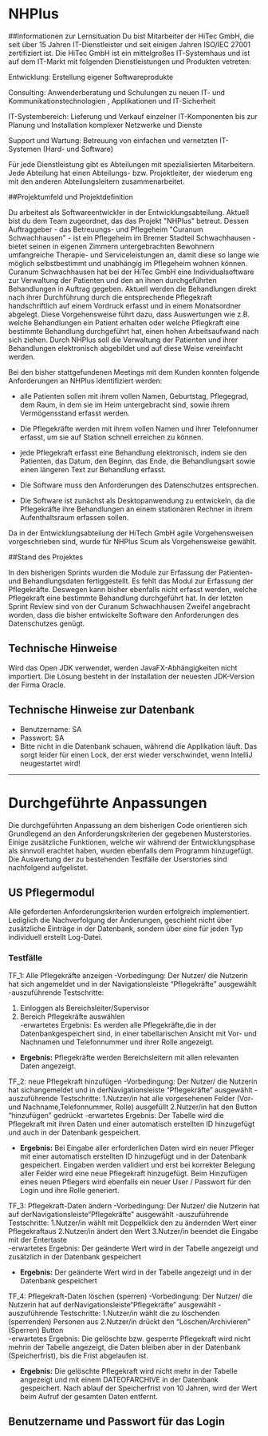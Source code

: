 # NHPlus

##Informationen zur Lernsituation
Du bist Mitarbeiter der HiTec GmbH, die seit über 15 Jahren IT-Dienstleister und seit einigen Jahren ISO/IEC 27001 zertifiziert ist. Die HiTec GmbH ist ein mittelgroßes IT-Systemhaus und ist auf dem IT-Markt mit folgenden Dienstleistungen und Produkten vetreten: 

Entwicklung: Erstellung eigener Softwareprodukte

Consulting: Anwenderberatung und Schulungen zu neuen IT- und Kommunikationstechnologien , Applikationen und IT-Sicherheit

IT-Systembereich: Lieferung und Verkauf einzelner IT-Komponenten bis zur Planung und Installation komplexer Netzwerke und Dienste

Support und Wartung: Betreuung von einfachen und vernetzten IT-Systemen (Hard- und Software)

Für jede Dienstleistung gibt es Abteilungen mit spezialisierten Mitarbeitern. Jede Abteilung hat einen Abteilungs- bzw. Projektleiter, der wiederum eng mit den anderen Abteilungsleitern zusammenarbeitet.

 

##Projektumfeld und Projektdefinition

Du arbeitest als Softwareentwickler in der Entwicklungsabteilung. Aktuell bist du dem Team zugeordnet, das das Projekt "NHPlus" betreut. Dessen Auftraggeber - das Betreuungs- und Pflegeheim "Curanum Schwachhausen" - ist ein Pflegeheim im Bremer Stadteil Schwachhausen - bietet seinen in eigenen Zimmern untergebrachten Bewohnern umfangreiche Therapie- und Serviceleistungen an, damit diese so lange wie möglich selbstbestimmt und unabhängig im Pflegeheim wohnen können. Curanum Schwachhausen hat bei der HiTec GmbH eine Individualsoftware zur Verwaltung der Patienten und den an ihnen durchgeführten Behandlungen in Auftrag gegeben. Aktuell werden die Behandlungen direkt nach ihrer Durchführung durch die entsprechende Pflegekraft handschriftlich auf einem Vordruck erfasst und in einem Monatsordner abgelegt. Diese Vorgehensweise führt dazu, dass Auswertungen wie z.B. welche Behandlungen ein Patient erhalten oder welche Pflegkraft eine bestimmte Behandlung durchgeführt hat, einen hohen Arbeitsaufwand nach sich ziehen. Durch NHPlus soll die Verwaltung der Patienten und ihrer Behandlungen elektronisch abgebildet und auf diese Weise vereinfacht werden.

Bei den bisher stattgefundenen Meetings mit dem Kunden konnten folgende Anforderungen an NHPlus identifiziert werden:

- alle Patienten sollen mit ihrem vollen Namen, Geburtstag, Pflegegrad, dem Raum, in dem sie im Heim untergebracht sind, sowie ihrem Vermögensstand erfasst werden.

- Die Pflegekräfte werden mit ihrem vollen Namen und ihrer Telefonnumer erfasst, um sie auf Station schnell erreichen zu können.

- jede Pflegekraft erfasst eine Behandlung elektronisch, indem sie den Patienten, das Datum, den Beginn, das Ende, die Behandlungsart sowie einen längeren Text zur Behandlung erfasst.

- Die Software muss den Anforderungen des Datenschutzes entsprechen. 

- Die Software ist zunächst als Desktopanwendung zu entwickeln, da die Pflegekräfte ihre Behandlungen an einem stationären Rechner in ihrem Aufenthaltsraum erfassen sollen.

 

Da in der Entwicklungsabteilung der HiTech GmbH agile Vorgehensweisen vorgeschrieben sind, wurde für NHPlus Scum als Vorgehensweise gewählt.

 

##Stand des Projektes

In den bisherigen Sprints wurden die Module zur Erfassung der Patienten- und Behandlungsdaten fertiggestellt. Es fehlt das Modul zur Erfassung der Pflegekräfte. Deswegen kann bisher ebenfalls nicht erfasst werden, welche Pflegekraft eine bestimmte Behandlung durchgeführt hat. In der letzten Sprint Review sind von der Curanum Schwachhausen Zweifel angebracht worden, dass die bisher entwickelte Software den Anforderungen des Datenschutzes genügt.

## Technische Hinweise

Wird das Open JDK verwendet, werden JavaFX-Abhängigkeiten nicht importiert. Die Lösung besteht in der Installation der neuesten JDK-Version der Firma Oracle.

## Technische Hinweise zur Datenbank

- Benutzername: SA
- Passwort: SA
- Bitte nicht in die Datenbank schauen, während die Applikation läuft. Das sorgt leider für einen Lock, der erst wieder verschwindet, wenn IntelliJ neugestartet wird!

--------------------------------------------------------------------------------------------------------------

# Durchgeführte Anpassungen 

Die durchgeführten Anpassung an dem bisherigen Code orientieren sich Grundlegend an den Anforderungskriterien der gegebenen Musterstories. Einige zusätzliche Funktionen, welche wir während der Entwicklungsphase als sinnvoll erachtet haben, wurden ebenfalls dem Programm hinzugefügt.
Die Auswertung der zu bestehenden Testfälle der Userstories sind nachfolgend aufgelistet.

## US Pflegermodul
Alle geforderten Anforderungskriterien wurden erfolgreich implementiert. 
Lediglich die Nachverfolgung der Änderungen, geschieht nicht über zusätzliche Einträge in der Datenbank, sondern über eine für jeden Typ individuell erstellt Log-Datei.

### Testfälle
TF_1: Alle Pflegekräfte anzeigen
-Vorbedingung: Der Nutzer/ die Nutzerin hat sich angemeldet und in der Navigationsleiste “Pflegekräfte” ausgewählt
-auszuführende Testschritte: 
1. Einloggen als Bereichsleiter/Supervisor
2. Bereich Pflegekräfte auswählen  
-erwartetes Ergebnis: Es werden alle Pflegekräfte,die in der Datenbankgespeichert sind, in einer tabellarischen Ansicht mit Vor- und Nachnamen und Telefonnummer und ihrer Rolle angezeigt.
- **Ergebnis:** Pflegekräfte werden Bereichsleitern mit allen relevanten Daten angezeigt.

TF_2: neue Pflegekraft hinzufügen
-Vorbedingung: Der Nutzer/ die Nutzerin hat sichangemeldet und in derNavigationsleiste “Pflegekräfte” ausgewählt
-auszuführende Testschritte:
1.Nutzer/in hat alle vorgesehenen Felder (Vor- und Nachname,Telefonnummer, Rolle) ausgefüllt
2.Nutzer/in hat den Button “hinzufügen” gedrückt
-erwartetes Ergebnis: Der Tabelle wird die Pflegekraft mit ihren Daten und einer automatisch erstellten ID hinzugefügt und auch in der Datenbank gespeichert.
- **Ergebnis:** Bei Eingabe aller erforderlichen Daten wird ein neuer Pfleger mit einer automatisch erstellten ID hinzugefügt und in der Datenbank gespeichert. Eingaben werden validiert und erst bei korrekter Belegung aller Felder wird eine neue Pflegekraft hinzugefügt. Beim Hinzufügen eines neuen Pflegers wird ebenfalls ein neuer User / Passwort für den Login und ihre Rolle generiert.

TF_3: Pflegekraft-Daten ändern
-Vorbedingung: Der Nutzer/ die Nutzerin hat auf derNavigationsleiste“Pflegekräfte” ausgewählt
-auszuführende Testschritte:
1.Nutzer/in wählt mit Doppelklick den zu ändernden Wert einer Pflegekraftaus
2.Nutzer/in ändert den Wert
3.Nutzer/in beendet die Eingabe mit der Entertaste  
-erwartetes Ergebnis: Der geänderte Wert wird in der Tabelle angezeigt und zusätzlich in der Datenbank gespeichert
- **Ergebnis:** Der geänderte Wert wird in der Tabelle angezeigt und in der Datenbank gespeichert

TF_4: Pflegekraft-Daten löschen (sperren)
-Vorbedingung: Der Nutzer/ die Nutzerin hat auf derNavigationsleiste“Pflegekräfte” ausgewählt
-auszuführende Testschritte:
1.Nutzer/in wählt die zu löschenden (sperrenden) Personen aus
2.Nutzer/in drückt den “Löschen/Archivieren” (Sperren) Button  
-erwartetes Ergebnis: Die gelöschte bzw. gesperrte Pflegekraft wird nicht mehrin der Tabelle angezeigt, die Daten bleiben aber in der Datenbank (Speicherfrist), bis die Frist abgelaufen ist.
- **Ergebnis:** Die gelöschte Pflegekraft wird nicht mehr in der Tabelle angezeigt und mit einem DATEOFARCHIVE in der Datenbank gespeichert. Nach ablauf der Speicherfrist von 10 Jahren, wird der Wert beim Aufruf der gesamten Daten entfernt.


## Benutzername und Passwort für das Login
